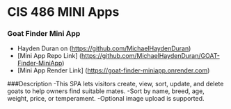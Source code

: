 # CIS 486 MINI Apps

### Goat Finder Mini App
- Hayden Duran on (https://github.com/MichaelHaydenDuran)
- [Mini App Repo Link] (https://github.com/MichaelHaydenDuran/GOAT-Finder-MiniApp)
- [Mini App Render Link] (https://goat-finder-miniapp.onrender.com)

###Description
-This SPA lets visitors create, view, sort, update, and delete goats to help owners find suitable mates. 
-Sort by name, breed, age, weight, price, or temperament. 
-Optional image upload is supported.
